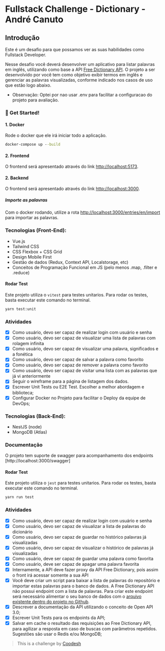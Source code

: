 # Fullstack Challenge - Dictionary - André Canuto

## Introdução

Este é um desafio para que possamos ver as suas habilidades como Fullstack Developer.

Nesse desafio você deverá desenvolver um aplicativo para listar palavras em inglês, utilizando como base a API [Free Dictionary API](https://dictionaryapi.dev/). O projeto a ser desenvolvido por você tem como objetivo exibir termos em inglês e gerenciar as palavras visualizadas, conforme indicado nos casos de uso que estão logo abaixo.

- Observação: Optei por nao usar .env para facilitar a configuracao do projeto para avaliação.

### 🚀 Get Started!

#### 1. Docker

Rode o docker que ele irá iniciar todo a aplicação.

```cmd
docker-compose up --build
```

#### 2. Frontend

O frontend será apresentado através do link [http://localhost:5173](http://localhost:5173).

#### 2. Backend

O frontend será apresentado através do link [http://localhost:3000](http://localhost:3000).

##### Importe as palavras

Com o docker rodando, utilize a rota [http://localhost:3000/entries/en/import](http://localhost:3000/entries/en/import) para importar as palavras.

### Tecnologias (Front-End):

- Vue.js
- Tailwind CSS
- CSS Flexbox + CSS Grid
- Design Mobile First
- Gestão de dados (Redux, Context API, Localstorage, etc)
- Conceitos de Programação Funcional em JS (pelo menos .map, .filter e .reduce)

#### Rodar Test

Este projeto utiliza o `vitest` para testes unitarios. Para rodar os testes, basta executar este comando no terminal.

```bash
yarn test:unit  
```

### Atividades

- [x] Como usuário, devo ser capaz de realizar login com usuário e senha
- [x] Como usuário, devo ser capaz de visualizar uma lista de palavras com rolagem infinita
- [x] Como usuário, devo ser capaz de visualizar uma palavra, significados e a fonética
- [x] Como usuário, devo ser capaz de salvar a palavra como favorito
- [x] Como usuário, devo ser capaz de remover a palavra como favorito
- [x] Como usuário, devo ser capaz de visitar uma lista com as palavras que já vi anteriormente
- [x] Seguir o wireframe para a página de listagem dos dados.
- [x] Escrever Unit Tests ou E2E Test. Escolher a melhor abordagem e biblioteca;
- [x] Configurar Docker no Projeto para facilitar o Deploy da equipe de DevOps;

### Tecnologias (Back-End):

- NestJS (node)
- MongoDB (Atlas)

### Documentação

O projeto tem suporte de swagger para acompanhamento dos endpoints [http://localhost:3000/swagger]

#### Rodar Test

Este projeto utiliza o `jest` para testes unitarios. Para rodar os testes, basta executar este comando no terminal.

```bash
yarn run test
```

### Atividades

- [x] Como usuário, devo ser capaz de realizar login com usuário e senha
- [x] Como usuário, devo ser capaz de visualizar a lista de palavras do dicionário
- [x] Como usuário, devo ser capaz de guardar no histórico palavras já visualizadas
- [x] Como usuário, devo ser capaz de visualizar o histórico de palavras já visualizadas
- [x] Como usuário, deve ser capaz de guardar uma palavra como favorita
- [x] Como usuário, deve ser capaz de apagar uma palavra favorita
- [x] Internamente, a API deve fazer proxy da API Free Dictionary, pois assim o front irá acessar somente a sua API
- [x] Você deve criar um script para baixar a lista de palavras do repositório e importar estas palavras para o banco de dados. A Free Dictionary API não possui endpoint com a lista de palavras. Para criar este endpoint será necessário alimentar o seu banco de dados com o [arquivo existente dentro do projeto no Github](https://github.com/meetDeveloper/freeDictionaryAPI/tree/master/meta/wordList).
- [x] Descrever a documentação da API utilizando o conceito de Open API 3.0;
- [x] Escrever Unit Tests para os endpoints da API;
- [x] Salvar em cache o resultado das requisições ao Free Dictionary API, para agilizar a resposta em caso de buscas com parâmetros repetidos. Sugestões são usar o Redis e/ou MongoDB;

>  This is a challenge by [Coodesh](https://coodesh.com/)